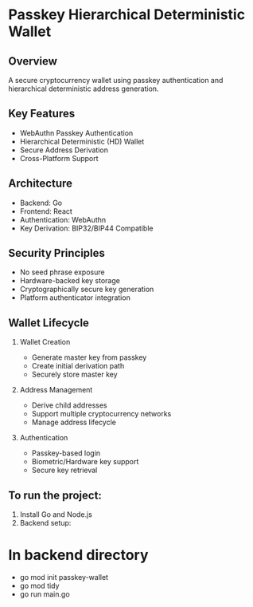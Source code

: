 # Passkey Hierarchical Deterministic Wallet

## Overview
A secure cryptocurrency wallet using passkey authentication and hierarchical deterministic address generation.

## Key Features
- WebAuthn Passkey Authentication
- Hierarchical Deterministic (HD) Wallet
- Secure Address Derivation
- Cross-Platform Support

## Architecture
- Backend: Go
- Frontend: React
- Authentication: WebAuthn
- Key Derivation: BIP32/BIP44 Compatible

## Security Principles
- No seed phrase exposure
- Hardware-backed key storage
- Cryptographically secure key generation
- Platform authenticator integration

## Wallet Lifecycle
1. Wallet Creation
   - Generate master key from passkey
   - Create initial derivation path
   - Securely store master key

2. Address Management
   - Derive child addresses 
   - Support multiple cryptocurrency networks
   - Manage address lifecycle

3. Authentication
   - Passkey-based login
   - Biometric/Hardware key support
   - Secure key retrieval

## To run the project:
1. Install Go and Node.js
2. Backend setup:

# In backend directory
 - go mod init passkey-wallet
 - go mod tidy
 - go run main.go
